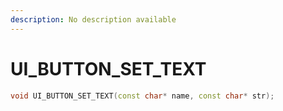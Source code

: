 ```yaml
---
description: No description available 
---
```


# UI_BUTTON_SET_TEXT

```cpp
void UI_BUTTON_SET_TEXT(const char* name, const char* str);
```